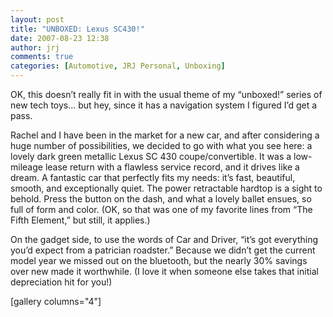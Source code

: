```yaml
---
layout: post
title: "UNBOXED: Lexus SC430!"
date: 2007-08-23 12:38
author: jrj
comments: true
categories: [Automotive, JRJ Personal, Unboxing]
---
```

<div style="text-align: center"></div>
OK, this doesn’t really fit in with the usual theme of my “unboxed!” series of new tech toys... but hey, since it has a navigation system I figured I’d get a pass.

Rachel and I have been in the market for a new car, and after considering a huge number of possibilities, we decided to go with what you see here: a lovely dark green metallic Lexus SC 430 coupe/convertible. It was a low-mileage lease return with a flawless service record, and it drives like a dream. A fantastic car that perfectly fits my needs: it’s fast, beautiful, smooth, and exceptionally quiet. The power retractable hardtop is a sight to behold. Press the button on the dash, and what a lovely ballet ensues, so full of form and color. (OK, so that was one of my favorite lines from “The Fifth Element,” but still, it applies.)

On the gadget side, to use the words of Car and Driver, “it’s got everything you’d expect from a patrician roadster.” Because we didn’t get the current model year we missed out on the bluetooth, but the nearly 30% savings over new made it worthwhile. (I love it when someone else takes that initial depreciation hit for you!)

[gallery columns="4"]

&nbsp;
